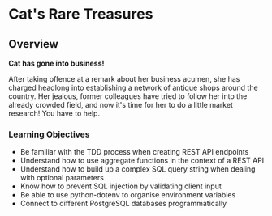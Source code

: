 # Cat's Rare Treasures

## Overview

**Cat has gone into business!**

After taking offence at a remark about her business acumen, she has charged headlong into establishing a network of antique shops around the country. Her jealous, former colleagues have tried to follow her into the already crowded field, and now it's time for her to do a little market research! You have to help.​

### Learning Objectives
- Be familiar with the TDD process when creating REST API endpoints
- Understand how to use aggregate functions in the context of a REST API
- Understand how to build up a complex SQL query string when dealing with optional parameters
- Know how to prevent SQL injection by validating client input
- Be able to use python-dotenv to organise environment variables
- Connect to different PostgreSQL databases programmatically